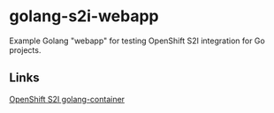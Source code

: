 golang-s2i-webapp
=================

Example Golang "webapp" for testing OpenShift S2I integration for Go projects.

## Links

[OpenShift S2I golang-container](https://github.com/sclorg/golang-container/tree/master/1.8)
